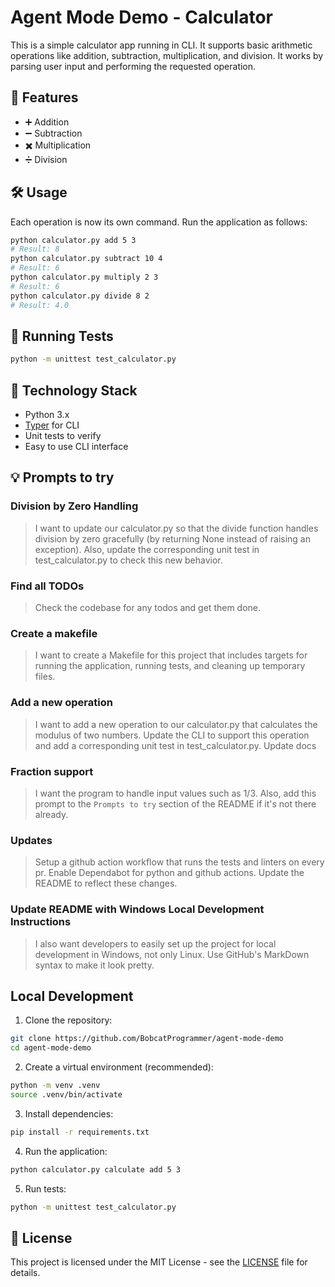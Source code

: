 # Agent Mode Demo - Calculator

This is a simple calculator app running in CLI. It supports basic arithmetic operations like addition, subtraction, multiplication, and division. It works by parsing user input and performing the requested operation.

## 🚀 Features

- ➕ Addition
- ➖ Subtraction
- ✖️ Multiplication
- ➗ Division

## 🛠️ Usage

Each operation is now its own command. Run the application as follows:

```sh
python calculator.py add 5 3
# Result: 8
python calculator.py subtract 10 4
# Result: 6
python calculator.py multiply 2 3
# Result: 6
python calculator.py divide 8 2
# Result: 4.0
```

## 🧪 Running Tests

```sh
python -m unittest test_calculator.py
```

## 🧩 Technology Stack

- Python 3.x
- [Typer](https://typer.tiangolo.com/) for CLI
- Unit tests to verify
- Easy to use CLI interface

## 💡 Prompts to try

### Division by Zero Handling

> I want to update our calculator.py so that the divide function handles division by zero gracefully (by returning None instead of raising an exception). Also, update the corresponding unit test in test_calculator.py to check this new behavior.

### Find all TODOs

> Check the codebase for any todos and get them done.

### Create a makefile

> I want to create a Makefile for this project that includes targets for running the application, running tests, and cleaning up temporary files.

### Add a new operation

> I want to add a new operation to our calculator.py that calculates the modulus of two numbers. Update the CLI to support this operation and add a corresponding unit test in test_calculator.py. Update docs

### Fraction support

> I want the program to handle input values such as 1/3. Also, add this prompt to the `Prompts to try` section of the README if it's not there already.

### Updates

> Setup a github action workflow that runs the tests and linters on every pr. Enable Dependabot for python and github actions. Update the README to reflect these changes.

### Update README with Windows Local Development Instructions

> I also want developers to easily set up the project for local development in Windows, not only Linux. Use GitHub's MarkDown syntax to make it look pretty.

## Local Development

1. Clone the repository:

```sh
git clone https://github.com/BobcatProgrammer/agent-mode-demo
cd agent-mode-demo
```

2. Create a virtual environment (recommended):

```sh
python -m venv .venv
source .venv/bin/activate
```

3. Install dependencies:

```sh
pip install -r requirements.txt
```

4. Run the application:

```sh
python calculator.py calculate add 5 3
```

5. Run tests:

```sh
python -m unittest test_calculator.py
```  

## 📄 License

This project is licensed under the MIT License - see the [LICENSE](LICENSE) file for details.
